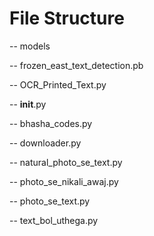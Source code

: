 # File Structure

-- models

  -- frozen_east_text_detection.pb

-- OCR_Printed_Text.py

-- __init__.py

-- bhasha_codes.py

-- downloader.py

-- natural_photo_se_text.py

-- photo_se_nikali_awaj.py

-- photo_se_text.py

-- text_bol_uthega.py
